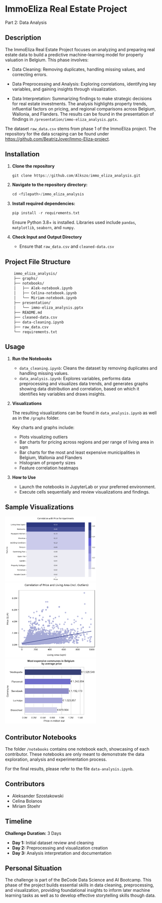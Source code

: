 # ImmoEliza Real Estate Project
Part 2: Data Analysis

## Description

The ImmoEliza Real Estate Project focuses on analyzing and preparing real estate data to build a predictive machine-learning model for property valuation in Belgium. This phase involves:

* Data Cleaning: Removing duplicates, handling missing values, and correcting errors.

* Data Preprocessing and Analysis: Exploring correlations, identifying key variables, and gaining insights through visualization.

* Data Interpretation: Summarizing findings to make strategic decisions for real estate investments.
The analysis highlights property trends, influential factors on pricing, and regional comparisons across Belgium, Wallonia, and Flanders. The results can be found in the presentation of findings in `/presentation/immo-eliza_analysis.pptx`.

The dataset `raw_data.csv` stems from phase 1 of the ImmoEliza project. The repository for the data scraping can be found under https://github.com/BeatrizJover/Immo-Eliza-project.

## Installation

1. **Clone the repository**

    ```python
    git clone https://github.com/Alkszo/immo_eliza_analysis.git
    ```

2. **Navigate to the repository directory:**

    ```python
    cd <filepath>/immo_eliza_analysis
    ```

3. **Install required dependencies:**

    ```python
    pip install -r requirements.txt
    ```

    Ensure Python 3.8+ is installed. Libraries used include `pandas`, `matplotlib`, `seaborn`, and `numpy`.

4. **Check Input and Output Directory**

    * Ensure that `raw_data.csv` and `cleaned-data.csv`

## Project File Structure

```plaintext
    immo_eliza_analysis/
    ├── graphs/
    ├── notebooks/
    │   ├── Alek-notebook.ipynb
    │   ├── Celina-notebook.ipynb
    │   └── Miriam-notebook.ipynb
    ├── presentation/
    │   └── immo-eliza_analysis.pptx
    ├── README.md
    ├── cleaned-data.csv
    ├── data-cleaning.ipynb
    ├── raw_data.csv
    └── requirements.txt
```

## Usage 

1. **Run the Notebooks**

   * `data_cleaning.ipynb`: Cleans the dataset by removing duplicates and handling missing values.
   * `data_analysis.ipynb`: Explores variables, performs data preprocessing and visualizes data trends, and generates graphs showing data distribution and correlation, based on which it identifies key variables and draws insights.
  
2. **Visualizations**
   
   The resulting visualizations can be found in `data_analysis.ipynb` as well as in the `/graphs` folder.
   
   Key charts and graphs include:

   * Plots visualizing outliers
   * Bar charts for pricing across regions and per range of living area in sqm
   * Bar charts for the most and least expensive municipalities in Belgium, Wallonia and Flanders
   * Histogram of property sizes
   * Feature correlation heatmaps

3. **How to Use**
   
    * Launch the notebooks in JupyterLab or your preferred environment.
    * Execute cells sequentially and review visualizations and findings.

## Sample Visualizations


<img src="graphs/correlation-prices-apartments.png" alt="Correlation Heatmap" width="300">


<img src="graphs/correlation-prices-living_area_w-outliers.png" alt="Correlation Heatmap" width="300">

<img src="graphs/be_expensive_avg.png" alt="Correlation Heatmap" width="300">


## Contributor Notebooks
The folder `/notebooks` contains one notebook each, showcasing of each contributor. These notebooks are only meant to demonstrate the data exploration, analysis and experimentation process. 

For the final results, please refer to the file `data-analysis.ipynb`.

## Contributors
 * Aleksander Szostakowski
  * Celina Bolanos
  * Miriam Stoehr

## Timeline

**Challenge Duration:** 3 Days

* **Day 1:** Initial dataset review and cleaning
* **Day 2:** Preprocessing and visualization creation
* **Day 3:** Analysis interpretation and documentation

## Personal Situation
The challenge is part of the BeCode Data Science and AI Bootcamp. This phase of the project builds essential skills in data cleaning, preprocessing, and visualization, providing foundational insights to inform later machine learning tasks as well as to develop effective storytelling skills though data. 
